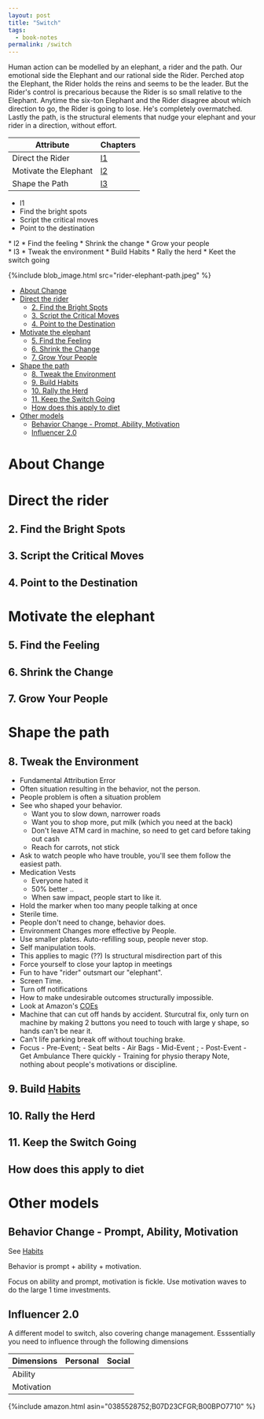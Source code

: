 ```yaml
---
layout: post
title: "Switch"
tags:
  - book-notes
permalink: /switch
---
```


Human action can be modelled by an elephant, a rider and the path. Our emotional side the Elephant and our rational side the Rider. Perched atop the Elephant, the Rider holds the reins and seems to be the leader. But the Rider's control is precarious because the Rider is so small relative to the Elephant. Anytime the six-ton Elephant and the Rider disagree about which direction to go, the Rider is going to lose. He's completely overmatched. Lastly the path, is the structural elements that nudge your elephant and your rider in a direction, without effort.

| Attribute             | Chapters |
| --------------------- | -------- |
| Direct the Rider      | [l1](l1) |
| Motivate the Elephant | [l2](l2) |
| Shape the Path        | [l3](l3) |

- l1
- Find the bright spots
- Script the critical moves
- Point to the destination

<div/>
* l2
* Find the feeling
* Shrink the change
* Grow your people

<div/>
* l3
* Tweak the environment
* Build Habits
* Rally the herd
* Keet the switch going

{%include blob_image.html src="rider-elephant-path.jpeg" %}

<!-- prettier-ignore-start -->



<!-- vim-markdown-toc GFM -->

- [About Change](#about-change)
- [Direct the rider](#direct-the-rider)
    - [2. Find the Bright Spots](#2-find-the-bright-spots)
    - [3. Script the Critical Moves](#3-script-the-critical-moves)
    - [4. Point to the Destination](#4-point-to-the-destination)
- [Motivate the elephant](#motivate-the-elephant)
    - [5. Find the Feeling](#5-find-the-feeling)
    - [6. Shrink the Change](#6-shrink-the-change)
    - [7. Grow Your People](#7-grow-your-people)
- [Shape the path](#shape-the-path)
    - [8. Tweak the Environment](#8-tweak-the-environment)
    - [9. Build Habits](#9-build-habits)
    - [10. Rally the Herd](#10-rally-the-herd)
    - [11. Keep the Switch Going](#11-keep-the-switch-going)
    - [How does this apply to diet](#how-does-this-apply-to-diet)
- [Other models](#other-models)
    - [Behavior Change - Prompt, Ability, Motivation](#behavior-change---prompt-ability-motivation)
    - [Influencer 2.0](#influencer-20)

<!-- vim-markdown-toc -->
<!-- prettier-ignore-end -->

# About Change

# Direct the rider

## 2. Find the Bright Spots

## 3. Script the Critical Moves

## 4. Point to the Destination

# Motivate the elephant

## 5. Find the Feeling

## 6. Shrink the Change

## 7. Grow Your People

# Shape the path

## 8. Tweak the Environment

- Fundamental Attribution Error
- Often situation resulting in the behavior, not the person.
- People problem is often a situation problem
- See who shaped your behavior.
  - Want you to slow down, narrower roads
  - Want you to shop more, put milk (which you need at the back)
  - Don't leave ATM card in machine, so need to get card before taking out cash
  - Reach for carrots, not stick
- Ask to watch people who have trouble, you'll see them follow the easiest path.
- Medication Vests
  - Everyone hated it
  - 50% better ..
  - When saw impact, people start to like it.
- Hold the marker when too many people talking at once
- Sterile time.
- People don't need to change, behavior does.
- Environment Changes more effective by People.
- Use smaller plates. Auto-refilling soup, people never stop.
- Self manipulation tools.
- This applies to magic (??) Is structural misdirection part of this
- Force yourself to close your laptop in meetings
- Fun to have "rider" outsmart our "elephant".
- Screen Time.
- Turn off notifications
- How to make undesirable outcomes structurally impossible.
- Look at Amazon's [COEs](/coe)
- Machine that can cut off hands by accident. Sturcutral fix, only turn on machine by making 2 buttons you need to touch with large y shape, so hands can't be near it.
- Can't life parking break off without touching brake.
- Focus - Pre-Event; - Seat belts - Air Bags - Mid-Event ; - Post-Event - Get Ambulance There quickly - Training for physio therapy
  Note, nothing about people's motivations or discipline.

## 9. Build [Habits](/habits)

## 10. Rally the Herd

## 11. Keep the Switch Going

## How does this apply to diet

# Other models

## Behavior Change - Prompt, Ability, Motivation

See [Habits](/habits)

Behavior is prompt + ability + motivation.

Focus on ability and prompt, motivation is fickle. Use motivation waves to do the large 1 time investments.

## Influencer 2.0

A different model to switch, also covering change management. Esssentially you need to influence through the following dimensions

| Dimensions | Personal | Social |
| ---------- | -------- | ------ |
| Ability    |          |        |
| Motivation |          |        |

{%include amazon.html asin="0385528752;B07D23CFGR;B00BPO7710" %}
